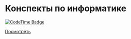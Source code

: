 # Конспекты по информатике

[![CodeTime Badge](https://img.shields.io/endpoint?style=social&color=222&url=https%3A%2F%2Fapi.codetime.dev%2Fshield%3Fid%3D24192%26project%3Dinfo-ex%26in=0)](https://codetime.dev)

[Посмотреть](https://suai-4-lessons.github.io/info-typst/index.pdf)
